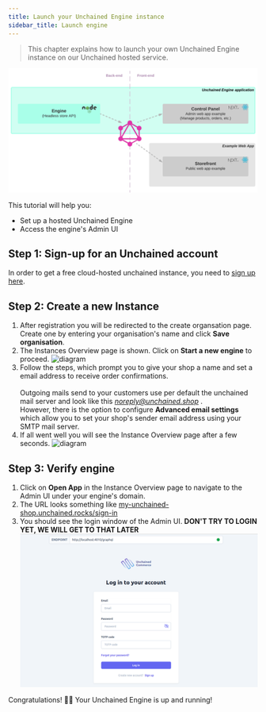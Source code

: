 ```yaml
---
title: Launch your Unchained Engine instance
sidebar_title: Launch engine
---
```


> This chapter explains how to launch your own Unchained Engine instance on our Unchained hosted service.

![diagram](../images/Unchained_Ecosystem.png)

This tutorial will help you:

- Set up a hosted Unchained Engine
- Access the engine's Admin UI

## Step 1: Sign-up for an Unchained account

In order to get a free cloud-hosted unchained instance, you need to [sign up here](https://unchained.shop/en/signup).

## Step 2: Create a new Instance

1. After registration you will be redirected to the create organsation page.
   Create one by entering your organisation's name and click **Save organisation**.
2. The Instances Overview page is shown. Click on **Start a new engine** to proceed.
   ![diagram](../images/getting-started/Engine_Setup_Create_Instance.png)
3. Follow the steps, which prompt you to give your shop a name and set a email address to receive order confirmations. <br /><br />Outgoing mails send to your customers use per default the unchained mail server and look like this <u>_noreply@unchained.shop_</u> .<br />However, there is the option to configure **Advanced email settings** which allow you to set your shop's sender email address using your SMTP mail server.
4. If all went well you will see the Instance Overview page after a few seconds.
   ![diagram](../images/getting-started/Engine_Setup_Instance_Deployed.png)

## Step 3: Verify engine

1. Click on **Open App** in the Instance Overview page to navigate to the Admin UI under your engine's domain.
2. The URL looks something like <u>my-unchained-shop.unchained.rocks/sign-in</u>
3. You should see the login window of the Admin UI. **DON'T TRY TO LOGIN YET, WE WILL GET TO THAT LATER**
   ![diagram](../images/getting-started/sandbox-login.png)

Congratulations! 👏🏻 Your Unchained Engine is up and running!
